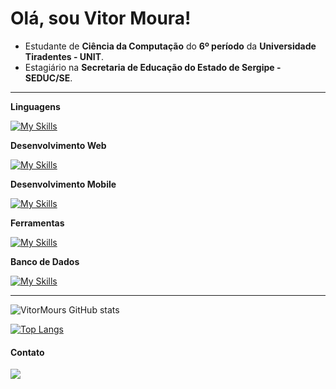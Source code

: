 # Olá, sou Vitor Moura!

- Estudante de **Ciência da Computação** do **6º período** da **Universidade Tiradentes - UNIT**.
- Estagiário na **Secretaria de Educação do Estado de Sergipe - SEDUC/SE**.


---

**Linguagens**

[![My Skills](https://skillicons.dev/icons?i=js,html,css,python,java,dart)](https://skillicons.dev)

**Desenvolvimento Web**

[![My Skills](https://skillicons.dev/icons?i=react,django,flask,tailwindcss)](https://skillicons.dev)

**Desenvolvimento Mobile**

[![My Skills](https://skillicons.dev/icons?i=flutter)](https://skillicons.dev)

**Ferramentas**

[![My Skills](https://skillicons.dev/icons?i=neovim,vscode,postman)](https://skillicons.dev)

**Banco de Dados**

[![My Skills](https://skillicons.dev/icons?i=mysql,sqlite)](https://skillicons.dev)

---

![VitorMours GitHub stats](https://github-readme-stats.vercel.app/api?username=vitormours&show_icons=true&theme=tokyonight)


[![Top Langs](https://github-readme-stats.vercel.app/api/top-langs/?username=vitormours&layout=compact&theme=tokyonight)](https://github.com/anuraghazra/github-readme-stats)

#### Contato

<a href="https://www.linkedin.com/in/joão-vitor-rezende-moura"><img src="https://img.shields.io/badge/LinkedIn-0077B5?style=for-the-badge&logo=linkedin&logoColor=white" target="_blank"></a>

